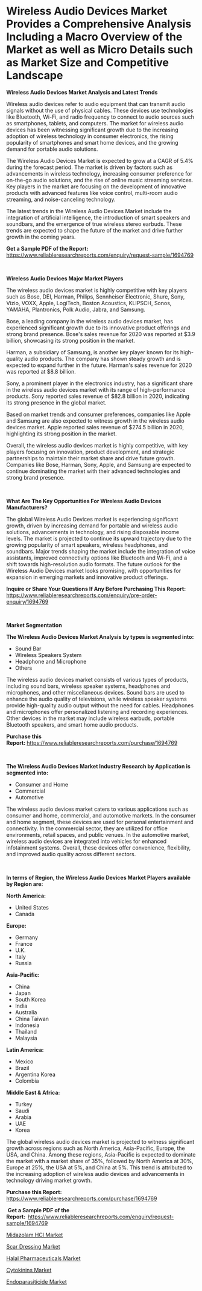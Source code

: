 <p><h1>Wireless Audio Devices Market Provides a Comprehensive Analysis Including a Macro Overview of the Market as well as Micro Details such as Market Size and Competitive Landscape</h1></p><p><strong>Wireless Audio Devices Market Analysis and Latest Trends</strong></p>
<p><p>Wireless audio devices refer to audio equipment that can transmit audio signals without the use of physical cables. These devices use technologies like Bluetooth, Wi-Fi, and radio frequency to connect to audio sources such as smartphones, tablets, and computers. The market for wireless audio devices has been witnessing significant growth due to the increasing adoption of wireless technology in consumer electronics, the rising popularity of smartphones and smart home devices, and the growing demand for portable audio solutions.</p><p>The Wireless Audio Devices Market is expected to grow at a CAGR of 5.4% during the forecast period. The market is driven by factors such as advancements in wireless technology, increasing consumer preference for on-the-go audio solutions, and the rise of online music streaming services. Key players in the market are focusing on the development of innovative products with advanced features like voice control, multi-room audio streaming, and noise-canceling technology.</p><p>The latest trends in the Wireless Audio Devices Market include the integration of artificial intelligence, the introduction of smart speakers and soundbars, and the emergence of true wireless stereo earbuds. These trends are expected to shape the future of the market and drive further growth in the coming years.</p></p>
<p><strong>Get a Sample PDF of the Report:&nbsp;</strong> <a href="https://www.reliableresearchreports.com/enquiry/request-sample/1694769">https://www.reliableresearchreports.com/enquiry/request-sample/1694769</a></p>
<p>&nbsp;</p>
<p><strong>Wireless Audio Devices Major Market Players</strong></p>
<p><p>The wireless audio devices market is highly competitive with key players such as Bose, DEI, Harman, Philips, Sennheiser Electronic, Shure, Sony, Vizio, VOXX, Apple, LogiTech, Boston Acoustics, KLIPSCH, Sonos, YAMAHA, Plantronics, Polk Audio, Jabra, and Samsung.</p><p>Bose, a leading company in the wireless audio devices market, has experienced significant growth due to its innovative product offerings and strong brand presence. Bose's sales revenue for 2020 was reported at $3.9 billion, showcasing its strong position in the market.</p><p>Harman, a subsidiary of Samsung, is another key player known for its high-quality audio products. The company has shown steady growth and is expected to expand further in the future. Harman's sales revenue for 2020 was reported at $8.8 billion.</p><p>Sony, a prominent player in the electronics industry, has a significant share in the wireless audio devices market with its range of high-performance products. Sony reported sales revenue of $82.8 billion in 2020, indicating its strong presence in the global market.</p><p>Based on market trends and consumer preferences, companies like Apple and Samsung are also expected to witness growth in the wireless audio devices market. Apple reported sales revenue of $274.5 billion in 2020, highlighting its strong position in the market.</p><p>Overall, the wireless audio devices market is highly competitive, with key players focusing on innovation, product development, and strategic partnerships to maintain their market share and drive future growth. Companies like Bose, Harman, Sony, Apple, and Samsung are expected to continue dominating the market with their advanced technologies and strong brand presence.</p></p>
<p>&nbsp;</p>
<p><strong>What Are The Key Opportunities For Wireless Audio Devices Manufacturers?</strong></p>
<p><p>The global Wireless Audio Devices market is experiencing significant growth, driven by increasing demand for portable and wireless audio solutions, advancements in technology, and rising disposable income levels. The market is projected to continue its upward trajectory due to the growing popularity of smart speakers, wireless headphones, and soundbars. Major trends shaping the market include the integration of voice assistants, improved connectivity options like Bluetooth and Wi-Fi, and a shift towards high-resolution audio formats. The future outlook for the Wireless Audio Devices market looks promising, with opportunities for expansion in emerging markets and innovative product offerings.</p></p>
<p><strong>Inquire or Share Your Questions If Any Before Purchasing This Report:</strong> <a href="https://www.reliableresearchreports.com/enquiry/pre-order-enquiry/1694769">https://www.reliableresearchreports.com/enquiry/pre-order-enquiry/1694769</a></p>
<p>&nbsp;</p>
<p><strong>Market Segmentation</strong></p>
<p><strong>The Wireless Audio Devices Market Analysis by types is segmented into:</strong></p>
<p><ul><li>Sound Bar</li><li>Wireless Speakers System</li><li>Headphone and Microphone</li><li>Others</li></ul></p>
<p><p>The wireless audio devices market consists of various types of products, including sound bars, wireless speaker systems, headphones and microphones, and other miscellaneous devices. Sound bars are used to enhance the audio quality of televisions, while wireless speaker systems provide high-quality audio output without the need for cables. Headphones and microphones offer personalized listening and recording experiences. Other devices in the market may include wireless earbuds, portable Bluetooth speakers, and smart home audio products.</p></p>
<p><strong>Purchase this Report:&nbsp;</strong><a href="https://www.reliableresearchreports.com/purchase/1694769">https://www.reliableresearchreports.com/purchase/1694769</a></p>
<p>&nbsp;</p>
<p><strong>The Wireless Audio Devices Market Industry Research by Application is segmented into:</strong></p>
<p><ul><li>Consumer and Home</li><li>Commercial</li><li>Automotive</li></ul></p>
<p><p>The wireless audio devices market caters to various applications such as consumer and home, commercial, and automotive markets. In the consumer and home segment, these devices are used for personal entertainment and connectivity. In the commercial sector, they are utilized for office environments, retail spaces, and public venues. In the automotive market, wireless audio devices are integrated into vehicles for enhanced infotainment systems. Overall, these devices offer convenience, flexibility, and improved audio quality across different sectors.</p></p>
<p>&nbsp;</p>
<p><strong>In terms of Region, the Wireless Audio Devices Market Players available by Region are:</strong></p>
<p>
    <p> <strong> North America: </strong>
        <ul>
            <li>United States</li>
            <li>Canada</li>
        </ul>
        </p> 
    <p> <strong> Europe: </strong>
        <ul>
            <li>Germany</li>
            <li>France</li>
            <li>U.K.</li>
            <li>Italy</li>
            <li>Russia</li>
        </ul>
        </p> 
    <p> <strong> Asia-Pacific: </strong>
        <ul>
            <li>China</li>
            <li>Japan</li>
            <li>South Korea</li>
            <li>India</li>
            <li>Australia</li>
            <li>China Taiwan</li>
            <li>Indonesia</li>
            <li>Thailand</li>
            <li>Malaysia</li>
        </ul>
        </p> 
    <p> <strong> Latin America: </strong>
        <ul>
            <li>Mexico</li>
            <li>Brazil</li>
            <li>Argentina Korea</li>
            <li>Colombia</li>
        </ul>
        </p> 
    <p> <strong> Middle East & Africa: </strong>
        <ul>
            <li>Turkey</li>
            <li>Saudi</li>
            <li>Arabia</li>
            <li>UAE</li>
            <li>Korea</li>
        </ul>
    </p>
    </p>
<p><p>The global wireless audio devices market is projected to witness significant growth across regions such as North America, Asia-Pacific, Europe, the USA, and China. Among these regions, Asia-Pacific is expected to dominate the market with a market share of 35%, followed by North America at 30%, Europe at 25%, the USA at 5%, and China at 5%. This trend is attributed to the increasing adoption of wireless audio devices and advancements in technology driving market growth.</p></p>
<p><strong>Purchase this Report: </strong><a href="https://www.reliableresearchreports.com/purchase/1694769">https://www.reliableresearchreports.com/purchase/1694769</a></p>
<p>&nbsp;<strong>Get a Sample PDF of the Report:&nbsp;&nbsp;</strong><a href="https://www.reliableresearchreports.com/enquiry/request-sample/1694769">https://www.reliableresearchreports.com/enquiry/request-sample/1694769</a></p>
<p><strong></strong></p>
<p><p><a href="https://medium.com/@patrickbrooks1913/midazolam-hcl-market-insights-into-market-cagr-market-trends-and-growth-strategies-9885c5338667">Midazolam HCl Market</a></p><p><a href="https://medium.com/@patrickbrooks1913/scar-dressing-market-insight-market-trends-growth-forecasted-from-2024-to-2031-7bdc228a54fa">Scar Dressing Market</a></p><p><a href="https://medium.com/@patrickbrooks1913/halal-pharmaceuticals-nbsp-market-focuses-on-market-share-size-and-projected-forecast-till-2031-c98d5fe159af">Halal Pharmaceuticals Market</a></p><p><a href="https://medium.com/@patrickbrooks1913/cytokinins-market-analysis-its-cagr-market-segmentation-and-global-industry-overview-5f85a7c1a606">Cytokinins Market</a></p><p><a href="https://medium.com/@luciushaley2023/endoparasiticide-market-size-reveals-the-best-marketing-channels-in-global-industry-24a194f6a47e">Endoparasiticide Market</a></p></p>